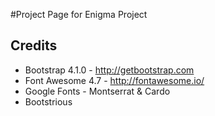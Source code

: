 #Project Page for Enigma Project

Credits
---------
- Bootstrap 4.1.0 - http://getbootstrap.com
- Font Awesome 4.7 - http://fontawesome.io/
- Google Fonts - Montserrat & Cardo
- Bootstrious



